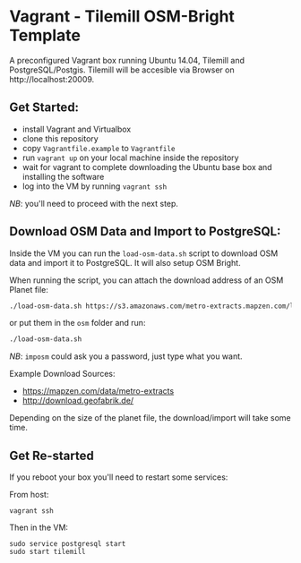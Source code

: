# Vagrant - Tilemill OSM-Bright Template

A preconfigured Vagrant box running Ubuntu 14.04, Tilemill and PostgreSQL/Postgis.
Tilemill will be accesible via Browser on http://localhost:20009.

## Get Started:

- install Vagrant and Virtualbox
- clone this repository
- copy `Vagrantfile.example` to `Vagrantfile`
- run `vagrant up` on your local machine inside the repository
- wait for vagrant to complete downloading the Ubuntu base box and installing the software
- log into the VM by running `vagrant ssh`

*NB*: you'll need to proceed with the next step.

## Download OSM Data and Import to PostgreSQL:

Inside the VM you can run the `load-osm-data.sh` script to download OSM
data and import it to PostgreSQL. It will also setup OSM Bright.

When running the script, you can attach the download address of an OSM Planet file:

```bash
./load-osm-data.sh https://s3.amazonaws.com/metro-extracts.mapzen.com/leipzig_germany.osm.pbf
```

or put them in the `osm` folder and run:

```bash
./load-osm-data.sh
```

*NB*: `imposm` could ask you a password, just type what you want.

Example Download Sources:

- https://mapzen.com/data/metro-extracts
- http://download.geofabrik.de/

Depending on the size of the planet file, the download/import will take
some time.

## Get Re-started

If you reboot your box you'll need to restart some services:

From host:

    vagrant ssh

Then in the VM:

    sudo service postgresql start
    sudo start tilemill

